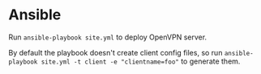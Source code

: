 # Ansible

Run `ansible-playbook site.yml` to deploy OpenVPN server.

By default the playbook doesn't create client config files, so
run `ansible-playbook site.yml -t client -e "clientname=foo"`
to generate them.
